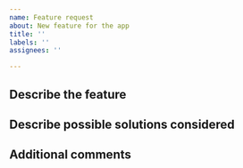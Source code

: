 ```yaml
---
name: Feature request
about: New feature for the app
title: ''
labels: ''
assignees: ''

---
```


## Describe the feature
<!--- A clear and concise description of what should happen if implemented. -->


## Describe possible solutions considered
<!--- Optional: Relevant information/research that was done if trying to resolve the issue beforehand. Delete this section is no research was done. -->


## Additional comments
<!--- Add any other comments about the feature request here. -->
